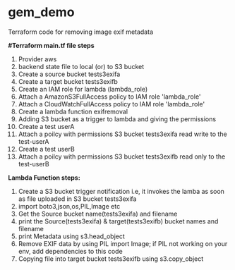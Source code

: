 # gem_demo
Terraform code for removing image exif metadata

**#Terraform main.tf file steps**
1. Provider aws
2. backend state file to local (or) to S3 bucket
3. Create a source bucket tests3exifa
4. Create a target bucket tests3exifb
5. Create an IAM role for lambda (lambda_role)
6. Attach a AmazonS3FullAccess policy to IAM role 'lambda_role'
7. Attach a CloudWatchFullAccess policy to IAM role 'lambda_role' 
8. Create a lambda function exifremoval
9. Adding S3 bucket as a trigger to lambda and giving the permissions
10. Create a test userA 
11. Attach a poilcy with permissions S3 bucket tests3exifa read write to the test-userA
12. Create a test userB 
13. Attach a poilcy with permissions S3 bucket tests3exifb read only to the test-userB

**Lambda Function steps:**
1. Create a S3 bucket trigger notification i.e, it invokes the lamba as soon as file uploaded in S3 bucket tests3exifa
2. import boto3,json,os,PIL,Image etc
3. Get the Source bucket name(tests3exifa) and filename
4. print the Source(tests3exifa) & target(tests3exifb) bucket names and filename
5. print Metadata using s3.head_object 
6. Remove EXIF data by using PIL import Image; if PIL not working on your env, add dependencies to this code
7. Copying file into target bucket tests3exifb using s3.copy_object







